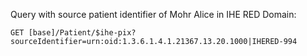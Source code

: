 Query with source patient identifier of Mohr Alice in IHE RED Domain:
```
GET [base]/Patient/$ihe-pix?sourceIdentifier=urn:oid:1.3.6.1.4.1.21367.13.20.1000|IHERED-994
```